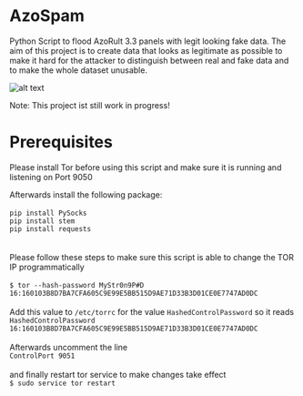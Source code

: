 # AzoSpam
Python Script to flood AzoRult 3.3 panels with legit looking fake data. The aim of this project is to create data that looks as legitimate as possible to make it hard for the attacker to distinguish between real and fake data and to make the whole dataset unusable.

![alt text](https://github.com/hariomenkel/AzoSpam/blob/master/azospam.gif?raw=true)

Note: This project ist still work in progress!

# Prerequisites
Please install Tor before using this script and make sure it is running and listening on Port 9050

Afterwards install the following package:<BR>
<BR>
`pip install PySocks`<BR>
`pip install stem`<BR>
`pip install requests`<BR>
<BR>  
Please follow these steps to make sure this script is able to change the TOR IP programmatically<BR>
<BR>
`$ tor --hash-password MyStr0n9P#D`<BR>
`16:160103B8D7BA7CFA605C9E99E5BB515D9AE71D33B3D01CE0E7747AD0DC`<BR>
<BR>
Add this value to `/etc/torrc` for the value `HashedControlPassword` so it reads<BR>
`HashedControlPassword 16:160103B8D7BA7CFA605C9E99E5BB515D9AE71D33B3D01CE0E7747AD0DC`<BR>
<BR>
Afterwards uncomment the line<BR>
`ControlPort 9051`<BR>
<BR>
and finally restart tor service to make changes take effect<BR>
`$ sudo service tor restart`
  
 
  
